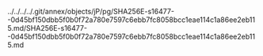 ../../../../.git/annex/objects/jP/pg/SHA256E-s16477--0d45bf150dbb5f0b0f72a780e7597c6ebb7fc8058bcc1eae114c1a86ee2eb115.md/SHA256E-s16477--0d45bf150dbb5f0b0f72a780e7597c6ebb7fc8058bcc1eae114c1a86ee2eb115.md